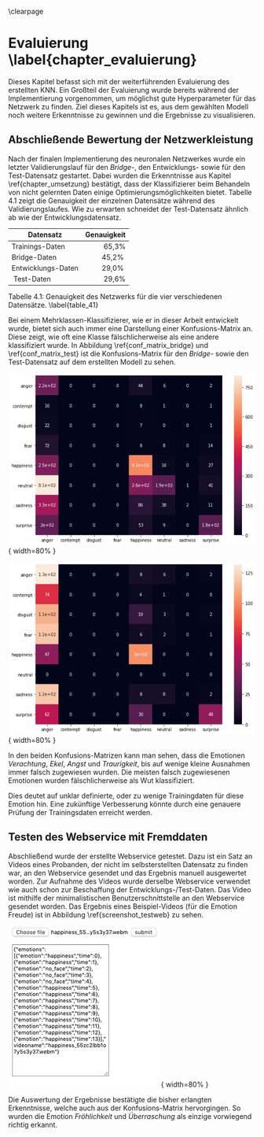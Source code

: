 \clearpage

# Evaluierung  \label{chapter_evaluierung}

Dieses Kapitel befasst sich mit der weiterführenden Evaluierung des erstellten KNN. Ein Großteil der Evaluierung wurde bereits während der Implementierung vorgenommen, um möglichst gute Hyperparameter für das Netzwerk zu finden. Ziel dieses Kapitels ist es, aus dem gewählten Modell noch weitere Erkenntnisse zu gewinnen und die Ergebnisse zu visualisieren.

## Abschließende Bewertung der Netzwerkleistung

Nach der finalen Implementierung des neuronalen Netzwerkes wurde ein letzter Validierungslauf für den *Bridge*-, den Entwicklungs- sowie für den Test-Datensatz gestartet. Dabei wurden die Erkenntnisse aus Kapitel \ref{chapter_umsetzung} bestätigt, dass der Klassifizierer beim Behandeln von nicht gelernten Daten einige Optimierungsmöglichkeiten bietet. Tabelle 4.1 zeigt die Genauigkeit der einzelnen Datensätze während des Validierungslaufes. Wie zu erwarten schneidet der Test-Datensatz ähnlich ab wie der Entwicklungsdatensatz.

Datensatz | Genauigkeit |
| ----- | ----: |
| Trainings-Daten | 65,3%  |
| Bridge-Daten | 45,2% |
| Entwicklungs-Daten | 29,0% |
| Test-Daten | 29,6% |

Tabelle 4.1: Genauigkeit des Netzwerks für die vier verschiedenen Datensätze. \label{table_41} 

Bei einem Mehrklassen-Klassifizierer, wie er in dieser Arbeit entwickelt wurde, bietet sich auch immer eine Darstellung einer Konfusions-Matrix an. Diese zeigt, wie oft eine Klasse fälschlicherweise als eine andere klassifiziert wurde. In Abbildung \ref{conf_matrix_bridge} und \ref{conf_matrix_test} ist die Konfusions-Matrix für den *Bridge*- sowie den Test-Datensatz auf dem erstellten Modell zu sehen.

<!-- Bernhard TODO: Schrift und Farben anpassen.. -->
![Konfusions-Matrix für den *Bridge* Datensatz. Auf der Y-Achse sind die tatsächlichen Emotionen zu sehen, auf der X-Achse die vom Netz vorhergesagten Emotionen.  \label{conf_matrix_bridge}](source/figures/conf_matrix_bridge.png){ width=80% }

![Konfusions-Matrix für den Test Datensatz. \label{conf_matrix_test}](source/figures/conf_matrix_test.png){ width=80% }

In den beiden Konfusions-Matrizen kann man sehen, dass die Emotionen *Verachtung*, *Ekel*, *Angst* und *Traurigkeit*, bis auf wenige kleine Ausnahmen immer falsch zugewiesen wurden. Die meisten falsch zugewiesenen Emotionen wurden fälschlicherweise als Wut klassifiziert.

Dies deutet auf unklar definierte, oder zu wenige Trainingdaten für diese Emotion hin. Eine zukünftige Verbesserung könnte durch eine genauere Prüfung der Trainingsdaten erreicht werden.

## Testen des Webservice mit Fremddaten

Abschließend wurde der erstellte Webservice getestet. Dazu ist ein Satz an Videos eines Probanden, der nicht im selbsterstellten Datensatz zu finden war, an den Webservice gesendet und das Ergebnis manuell ausgewertet worden.
Zur Aufnahme des Videos wurde derselbe Webservice verwendet wie auch schon zur Beschaffung der Entwicklungs-/Test-Daten. Das Video ist mithilfe der minimalistischen Benutzerschnittstelle an den Webservice gesendet worden. Das Ergebnis eines Beispiel-Videos (für die Emotion Freude) ist in Abbildung \ref{screenshot_testweb} zu sehen.

<!-- Bernhard TODO: genauer beschreiben -->
![Screenshot der minimalistischen Benutzerschnittstelle beim Test eines Videos für die Emotion Fröhlichkeit. \label{screenshot_testweb}](source/figures/screenshot_web_test.png){ width=80% }

Die Auswertung der Ergebnisse bestätigte die bisher erlangten Erkenntnisse, welche auch aus der Konfusions-Matrix hervorgingen. So wurden die Emotion *Fröhlichkeit* und *Überraschung* als einzige vorwiegend richtig erkannt.

<!--
```JSON
{"emotions":[{"emotion":"happiness","time":0},{"emotion":"happiness","time":1},{"emotion":"no_face","time":2},{"emotion":"no_face","time":3},{"emotion":"no_face","time":4},{"emotion":"happiness","time":5},{"emotion":"happiness","time":6},{"emotion":"happiness","time":7},{"emotion":"happiness","time":8},{"emotion":"happiness","time":9},{"emotion":"happiness","time":10},{"emotion":"happiness","time":11},{"emotion":"happiness","time":12},{"emotion":"happiness","time":13}],"videoname":"happiness_55zc2lbb1o7y5s3y37.webm"}
{"emotions":[{"emotion":"happiness","time":0},{"emotion":"happiness","time":1},{"emotion":"happiness","time":2},{"emotion":"happiness","time":3},{"emotion":"sadness","time":4},{"emotion":"surprise","time":5},{"emotion":"happiness","time":6},{"emotion":"happiness","time":7},{"emotion":"happiness","time":8},{"emotion":"neutral","time":9},{"emotion":"sadness","time":10},{"emotion":"happiness","time":11},{"emotion":"surprise","time":12},{"emotion":"happiness","time":13}],"videoname":"surprise_dy46stqildjdmh73wk.webm"}
{"emotions":[{"emotion":"surprise","time":0},{"emotion":"neutral","time":1},{"emotion":"anger","time":2},{"emotion":"no_face","time":3},{"emotion":"neutral","time":4},{"emotion":"neutral","time":5},{"emotion":"sadness","time":6},{"emotion":"neutral","time":7},{"emotion":"neutral","time":8},{"emotion":"neutral","time":9},{"emotion":"neutral","time":10},{"emotion":"neutral","time":11},{"emotion":"happiness","time":12},{"emotion":"happiness","time":13}],"videoname":"sadness_n0s4br7e6c6eedw2ja.webm"}
{"emotions":[{"emotion":"happiness","time":0},{"emotion":"neutral","time":1},{"emotion":"happiness","time":2},{"emotion":"happiness","time":3},{"emotion":"happiness","time":4},{"emotion":"sadness","time":5},{"emotion":"happiness","time":6},{"emotion":"happiness","time":7},{"emotion":"neutral","time":8},{"emotion":"neutral","time":9},{"emotion":"happiness","time":10},{"emotion":"happiness","time":11},{"emotion":"sadness","time":12},{"emotion":"sadness","time":13}],"videoname":"fear_101bm8pvyd4lo1x95001.webm"}
{"emotions":[{"emotion":"sadness","time":0},{"emotion":"sadness","time":1},{"emotion":"sadness","time":2},{"emotion":"happiness","time":3},{"emotion":"sadness","time":4},{"emotion":"happiness","time":5},{"emotion":"happiness","time":6},{"emotion":"anger","time":7},{"emotion":"sadness","time":8},{"emotion":"sadness","time":9},{"emotion":"sadness","time":10},{"emotion":"happiness","time":11},{"emotion":"happiness","time":12},{"emotion":"happiness","time":13}],"videoname":"disgust_fw699ng4roahqzd2lr.webm"}{"emotions":[{"emotion":"happiness","time":0},{"emotion":"sadness","time":1},{"emotion":"sadness","time":2},{"emotion":"anger","time":3},{"emotion":"anger","time":4},{"emotion":"sadness","time":5},{"emotion":"anger","time":6},{"emotion":"anger","time":7},{"emotion":"sadness","time":8},{"emotion":"sadness","time":9},{"emotion":"anger","time":10},{"emotion":"anger","time":11},{"emotion":"sadness","time":12},{"emotion":"anger","time":13}],"videoname":"contempt_1r7tn291llqp191plnvjw.webm"}{"emotions":[{"emotion":"happiness","time":0},{"emotion":"sadness","time":1},{"emotion":"sadness","time":2},{"emotion":"anger","time":3},{"emotion":"anger","time":4},{"emotion":"sadness","time":5},{"emotion":"anger","time":6},{"emotion":"anger","time":7},{"emotion":"sadness","time":8},{"emotion":"sadness","time":9},{"emotion":"anger","time":10},{"emotion":"anger","time":11},{"emotion":"sadness","time":12},{"emotion":"anger","time":13}],"videoname":"contempt_1r7tn291llqp191plnvjw.webm"}
```
-->

